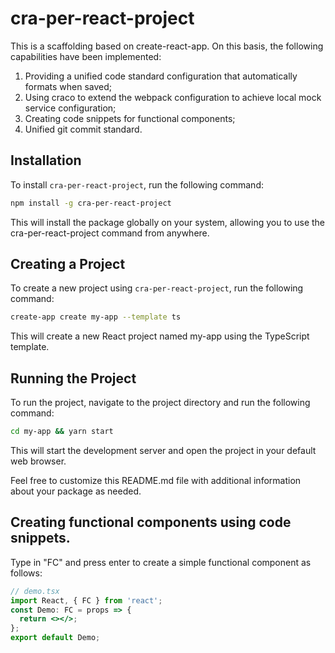 # cra-per-react-project
This is a scaffolding based on create-react-app. On this basis, the following capabilities have been implemented:

1. Providing a unified code standard configuration that automatically formats when saved;
2. Using craco to extend the webpack configuration to achieve local mock service configuration;
3. Creating code snippets for functional components;
4. Unified git commit standard.

## Installation

To install `cra-per-react-project`, run the following command:

```bash
npm install -g cra-per-react-project
```

This will install the package globally on your system, allowing you to use the cra-per-react-project command from anywhere.

## Creating a Project

To create a new project using `cra-per-react-project`, run the following command:
```bash
create-app create my-app --template ts
```
This will create a new React project named my-app using the TypeScript template.

## Running the Project
To run the project, navigate to the project directory and run the following command:

```bash
cd my-app && yarn start
```

This will start the development server and open the project in your default web browser.

Feel free to customize this README.md file with additional information about your package as needed.

## Creating functional components using code snippets.

Type in "FC" and press enter to create a simple functional component as follows:

```jsx
// demo.tsx
import React, { FC } from 'react';
const Demo: FC = props => {
  return <></>;
};
export default Demo;
  
```
